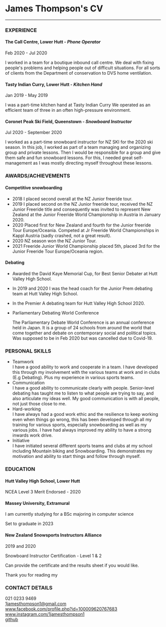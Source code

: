 # James Thompson's CV
_________________

### EXPERIENCE

#### The Call Centre, Lower Hutt - _Phone Operator_
Feb 2020 - Jul 2020

I worked in a team for a boutique inbound call centre. We deal with fixing people's problems and helping people out of difficult situations. For all sorts of clients from the Department of conservation to DVS home ventilation.


#### Tasty Indian Curry, Lower Hutt - _Kitchen Hand_
Jan 2019 - May 2019

I was a part-time kitchen hand at Tasty Indian Curry  We operated as an efficient team of three in an often high-pressure environment. 


#### Coronet Peak Ski Field, Queenstown - _Snowboard Instructor_
Jul 2020 - September 2020



I worked as a part-time snowboard instructor for NZ SKI for the 2020 ski season. In this job, I worked as part of a team managing and organizing group and private lessons. Then I would be responsible for a group and give them safe and fun snowboard lessons. For this, I needed great self-management as I was mostly directing myself throughout these lessons.


### AWARDS/ACHIEVEMENTS

#### Competitive snowboarding 

* 2018 I placed second overall at the NZ Junior freeride tour.
* 2019 I placed second on the NZ Junior freeride tour, received the NZ Junior Freeride title and consequently was invited to represent New Zealand at the Junior Freeride World Championship in Austria in January 2020.
* 2020 Placed first for New Zealand and fourth for the Junior freeride Tour Europe/Oceania. Competed at Jr Freeride World Championships in Kappl Austria (sadly crashed, not a great result). 
* 2020 NZ season won the NZ Junior Tour.
* 2021 Freeride Junior World Championship placed 5th, placed 3rd for the Junior Freeride Tour Europe/Oceania region.


#### Debating

* Awarded the David Kaye Memorial Cup, for Best Senior Debater at Hutt Valley High School.
* In 2019 and 2020 I was the head coach for the Junior Prem debating team at Hutt Valley High School.
* In the Premier A debating team for Hutt Valley High School 2020.
* Parliamentary Debating World Conference

    The Parliamentary Debate World Conference is an annual conference held in Japan. It is a group of 24 schools from around the world that come together and debate on contemporary social and political topics. Was supposed to be in Feb 2020 but was cancelled due to Covid-19.  



### PERSONAL SKILLS

* Teamwork \
I have a good ability to work and cooperate in a team. I have developed this through my involvement with the various teams at work and in clubs (E.g Debating). Plus my experience in various sports teams.
* Communication \
I have a good ability to communicate clearly with people. Senior-level debating has taught me to listen to what people are trying to say, and also articulate my ideas well. My good communication is with all people, not just those close to me. 
* Hard-working \
I have always had a good work ethic and the resilience to keep working even when things go wrong, this has been developed through all my training for various sports, especially snowboarding as well as my various jobs. I have had always improved my ability to have a strong inwards work drive.
* Initiative \
I have initiated several different sports teams and clubs at my school including Mountain biking and Snowboarding. This demonstrates my motivation and ability to start things and follow through myself.


### EDUCATION


#### Hutt Valley High School, Lower Hutt

NCEA Level 3 Merit Endorsed - 2020


#### Massey University, Extramural

I am currently studying for a BSc majoring in computer science

Set to graduate in 2023

#### New Zealand Snowsports Instructors Alliance

2019 and 2020

Snowboard Instructor Certification - Level 1 & 2

Can provide the certificate and the results sheet if you would like.


Thank you for reading my 

### CONTACT DETAILS
021 0233 9469  
1jamesthompson1@gmail.com  
www.facebook.com/profile.php?id=100009620767683  
www.instagram.com/1jamesthompson1  
[github](github.com/1jamesthompson1)

